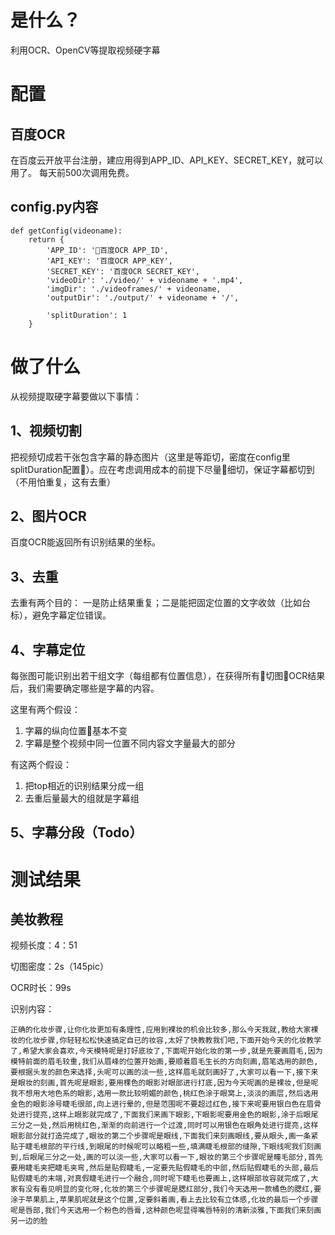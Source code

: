 # 是什么？
利用OCR、OpenCV等提取视频硬字幕
# 配置
## 百度OCR
在百度云开放平台注册，建应用得到APP_ID、API_KEY、SECRET_KEY，就可以用了。
每天前500次调用免费。
## config.py内容

    def getConfig(videoname):
        return {
            'APP_ID': '百度OCR APP_ID',
            'API_KEY': '百度OCR APP_KEY',
            'SECRET_KEY': '百度OCR SECRET_KEY',
            'videoDir': './video/' + videoname + '.mp4',
            'imgDir': './videoframes/' + videoname,
            'outputDir': './output/' + videoname + '/',

            'splitDuration': 1
        }

# 做了什么
从视频提取硬字幕要做以下事情：
## 1、视频切割
把视频切成若干张包含字幕的静态图片（这里是等距切，密度在config里splitDuration配置）。应在考虑调用成本的前提下尽量细切，保证字幕都切到（不用怕重复，这有去重）
## 2、图片OCR
百度OCR能返回所有识别结果的坐标。
## 3、去重
去重有两个目的：
一是防止结果重复；二是能把固定位置的文字收敛（比如台标），避免字幕定位错误。
## 4、字幕定位
每张图可能识别出若干组文字（每组都有位置信息），在获得所有切图OCR结果后，我们需要确定哪些是字幕的内容。

这里有两个假设：
1. 字幕的纵向位置基本不变
2. 字幕是整个视频中同一位置不同内容文字量最大的部分

有这两个假设：
1. 把top相近的识别结果分成一组
2. 去重后量最大的组就是字幕组

## 5、字幕分段（Todo）

# 测试结果
## 美妆教程
视频长度：4：51

切图密度：2s（145pic）

OCR时长：99s

识别内容：

    正确的化妆步骤,让你化妆更加有条理性,应用到裸妆的机会比较多,那么今天我就,教给大家裸妆的化妆步骤,你轻轻松松快速搞定自已的妆容,太好了快教教我们吧,下面开始今天的化妆教学了,希望大家会喜欢,今天模特呢是打好底妆了,下面呢开始化妆的第一步,就是先要画眉毛,因为模特前面的眉毛较重,我们从眉峰的位置开始画,要顺着眉毛生长的方向刻画,眉笔选用的颜色,要根据头发的颜色来选择,头呢可以画的淡一些,这样眉毛就刻画好了,大家可以看一下,接下来是眼妆的刻画,首先呢是眼影,要用棵色的眼影对眼部进行打底,因为今天呢画的是裸妆,但是呢我不想用大地色系的眼影,选用一款比较明媚的颜色,桃红色涂于眼窝上,淡淡的画层,然后选用金色的眼影涂号睫毛很部,向上进行晕的,但是范围呢不要超过红色,接下来呢要用银白色在眉骨处进行提亮,这样上眼影就完成了,下面我们来画下眼影,下眼影呢要用金色的眼影,涂于后眼尾三分之一处,然后用桃红色,渐渐的向前进行一个过渡,同时可以用银色在眼角处进行提亮,这样眼影部分就打造完成了,眼妆的第二个步骤呢是眼线,下面我们来刻画眼线,要从眼头,画一条紧贴于睫毛根部的平行线,到眼尾的时候呢可以略粗一些,填满睫毛根部的缝隙,下眼线呢我们刻画到,后眼尾三分之一处,画的可以淡一些,大家可以看一下,眼妆的第三个步骤呢是瞳毛部分,首先要用睫毛夹把睫毛夹弯,然后是贴假睫毛,一定要先贴假睫毛的中部,然后贴假睫毛的头部,最后贴假睫毛的末端,对真假睫毛进行一个融合,同时呢下睫毛也要画上,这样眼部妆容就完成了,大家有没有看见明显的变化呀,化妆的第三个步骤呢是腮红部分,我们今天选用一款橘色的腮红,要涂于苹果肌上,苹果肌呢就是这个位置,定要斜着画,看上去比较有立体感,化妆的最后一个步骤呢是唇部,我们今天选用一个粉色的唇膏,这种颜色呢显得嘴唇特别的清新淡雅,下面我们来刻画另一边的脸

